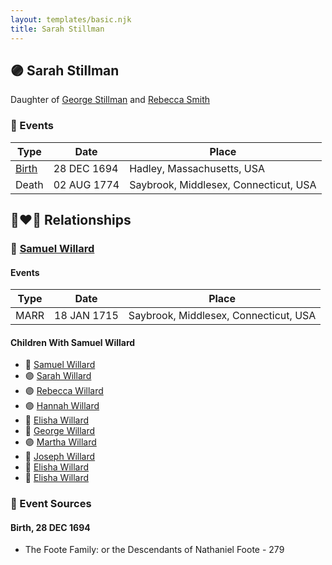 ```yaml
---
layout: templates/basic.njk
title: Sarah Stillman
---
```

## 🟣 Sarah Stillman

Daughter of [George Stillman](/people/6/67040632) and [Rebecca Smith](/people/7/76162584)

### 📆 Events

Type | Date | Place
------ | ------ | ------
[Birth](#event-0) | 28 DEC 1694 | Hadley, Massachusetts, USA
Death | 02 AUG 1774 | Saybrook, Middlesex, Connecticut, USA

## 👩‍❤️‍👨 Relationships

### 🔵 [Samuel Willard](/people/1/12362566)

#### Events

Type | Date | Place
------ | ------ | ------
MARR | 18 JAN 1715 | Saybrook, Middlesex, Connecticut, USA
#### Children With Samuel Willard
* 🔵 [Samuel Willard](/people/9/94843380)
* 🟣 [Sarah Willard](/people/2/24374592)
* 🟣 [Rebecca Willard](/people/6/62544636)
* 🟣 [Hannah Willard](/people/7/75872420)
* 🔵 [Elisha Willard](/people/6/625742)
* 🔵 [George Willard](/people/3/31530910)
* 🟣 [Martha Willard](/people/9/9026760)
* 🔵 [Joseph Willard](/people/7/72246450)
* 🔵 [Elisha Willard](/people/7/77525708)
* 🔵 [Elisha Willard](/people/9/98758913)
### 📰 Event Sources

#### <a id="event-0"></a> Birth, 28 DEC 1694
* The Foote Family: or the Descendants of Nathaniel Foote  - 279
